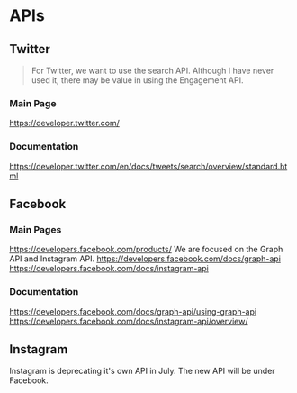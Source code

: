 # APIs

## Twitter
>For Twitter, we want to use the search API. Although I have never used it, there may be value in using the Engagement API.

### Main Page
https://developer.twitter.com/

### Documentation
https://developer.twitter.com/en/docs/tweets/search/overview/standard.html

## Facebook
### Main Pages
https://developers.facebook.com/products/
We are focused on the Graph API and Instagram API.
https://developers.facebook.com/docs/graph-api
https://developers.facebook.com/docs/instagram-api

### Documentation
https://developers.facebook.com/docs/graph-api/using-graph-api
https://developers.facebook.com/docs/instagram-api/overview/

## Instagram
Instagram is deprecating it's own API in July. The new API will be under Facebook.
